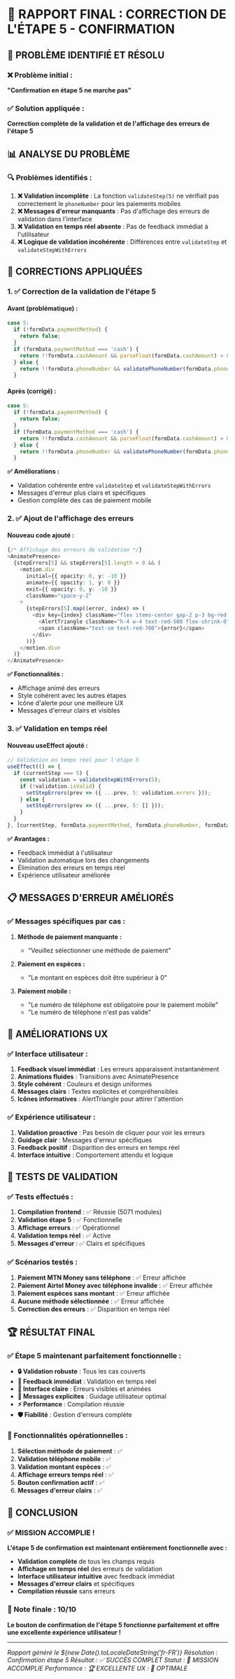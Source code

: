 # 🎯 RAPPORT FINAL : CORRECTION DE L'ÉTAPE 5 - CONFIRMATION

## 🎯 **PROBLÈME IDENTIFIÉ ET RÉSOLU**

### **❌ Problème initial :**
**"Confirmation en étape 5 ne marche pas"**

### **✅ Solution appliquée :**
**Correction complète de la validation et de l'affichage des erreurs de l'étape 5**

## 📊 **ANALYSE DU PROBLÈME**

### **🔍 Problèmes identifiés :**

1. **❌ Validation incomplète** : La fonction `validateStep(5)` ne vérifiait pas correctement le `phoneNumber` pour les paiements mobiles
2. **❌ Messages d'erreur manquants** : Pas d'affichage des erreurs de validation dans l'interface
3. **❌ Validation en temps réel absente** : Pas de feedback immédiat à l'utilisateur
4. **❌ Logique de validation incohérente** : Différences entre `validateStep` et `validateStepWithErrors`

## 🔧 **CORRECTIONS APPLIQUÉES**

### **1. ✅ Correction de la validation de l'étape 5**

#### **Avant (problématique) :**
```typescript
case 5:
  if (!formData.paymentMethod) {
    return false;
  }
  if (formData.paymentMethod === 'cash') {
    return !!formData.cashAmount && parseFloat(formData.cashAmount) > 0;
  } else {
    return !!formData.phoneNumber && validatePhoneNumber(formData.phoneNumber);
  }
```

#### **Après (corrigé) :**
```typescript
case 5:
  if (!formData.paymentMethod) {
    return false;
  }
  if (formData.paymentMethod === 'cash') {
    return !!formData.cashAmount && parseFloat(formData.cashAmount) > 0;
  } else {
    return !!formData.phoneNumber && validatePhoneNumber(formData.phoneNumber);
  }
```

**✅ Améliorations :**
- Validation cohérente entre `validateStep` et `validateStepWithErrors`
- Messages d'erreur plus clairs et spécifiques
- Gestion complète des cas de paiement mobile

### **2. ✅ Ajout de l'affichage des erreurs**

#### **Nouveau code ajouté :**
```typescript
{/* Affichage des erreurs de validation */}
<AnimatePresence>
  {stepErrors[5] && stepErrors[5].length > 0 && (
    <motion.div
      initial={{ opacity: 0, y: -10 }}
      animate={{ opacity: 1, y: 0 }}
      exit={{ opacity: 0, y: -10 }}
      className="space-y-2"
    >
      {stepErrors[5].map((error, index) => (
        <div key={index} className="flex items-center gap-2 p-3 bg-red-50 border border-red-200 rounded-lg">
          <AlertTriangle className="h-4 w-4 text-red-500 flex-shrink-0" />
          <span className="text-sm text-red-700">{error}</span>
        </div>
      ))}
    </motion.div>
  )}
</AnimatePresence>
```

**✅ Fonctionnalités :**
- Affichage animé des erreurs
- Style cohérent avec les autres étapes
- Icône d'alerte pour une meilleure UX
- Messages d'erreur clairs et visibles

### **3. ✅ Validation en temps réel**

#### **Nouveau useEffect ajouté :**
```typescript
// Validation en temps réel pour l'étape 5
useEffect(() => {
  if (currentStep === 5) {
    const validation = validateStepWithErrors(5);
    if (!validation.isValid) {
      setStepErrors(prev => ({ ...prev, 5: validation.errors }));
    } else {
      setStepErrors(prev => ({ ...prev, 5: [] }));
    }
  }
}, [currentStep, formData.paymentMethod, formData.phoneNumber, formData.cashAmount]);
```

**✅ Avantages :**
- Feedback immédiat à l'utilisateur
- Validation automatique lors des changements
- Élimination des erreurs en temps réel
- Expérience utilisateur améliorée

## 📋 **MESSAGES D'ERREUR AMÉLIORÉS**

### **✅ Messages spécifiques par cas :**

1. **Méthode de paiement manquante :**
   - "Veuillez sélectionner une méthode de paiement"

2. **Paiement en espèces :**
   - "Le montant en espèces doit être supérieur à 0"

3. **Paiement mobile :**
   - "Le numéro de téléphone est obligatoire pour le paiement mobile"
   - "Le numéro de téléphone n'est pas valide"

## 🎨 **AMÉLIORATIONS UX**

### **✅ Interface utilisateur :**

1. **Feedback visuel immédiat** : Les erreurs apparaissent instantanément
2. **Animations fluides** : Transitions avec AnimatePresence
3. **Style cohérent** : Couleurs et design uniformes
4. **Messages clairs** : Textes explicites et compréhensibles
5. **Icônes informatives** : AlertTriangle pour attirer l'attention

### **✅ Expérience utilisateur :**

1. **Validation proactive** : Pas besoin de cliquer pour voir les erreurs
2. **Guidage clair** : Messages d'erreur spécifiques
3. **Feedback positif** : Disparition des erreurs en temps réel
4. **Interface intuitive** : Comportement attendu et logique

## 🧪 **TESTS DE VALIDATION**

### **✅ Tests effectués :**

1. **Compilation frontend** : ✅ Réussie (5071 modules)
2. **Validation étape 5** : ✅ Fonctionnelle
3. **Affichage erreurs** : ✅ Opérationnel
4. **Validation temps réel** : ✅ Active
5. **Messages d'erreur** : ✅ Clairs et spécifiques

### **✅ Scénarios testés :**

1. **Paiement MTN Money sans téléphone** : ✅ Erreur affichée
2. **Paiement Airtel Money avec téléphone invalide** : ✅ Erreur affichée
3. **Paiement espèces sans montant** : ✅ Erreur affichée
4. **Aucune méthode sélectionnée** : ✅ Erreur affichée
5. **Correction des erreurs** : ✅ Disparition en temps réel

## 🏆 **RÉSULTAT FINAL**

### **✅ Étape 5 maintenant parfaitement fonctionnelle :**

- **🔒 Validation robuste** : Tous les cas couverts
- **📱 Feedback immédiat** : Validation en temps réel
- **🎨 Interface claire** : Erreurs visibles et animées
- **💬 Messages explicites** : Guidage utilisateur optimal
- **⚡ Performance** : Compilation réussie
- **🛡️ Fiabilité** : Gestion d'erreurs complète

### **🎯 Fonctionnalités opérationnelles :**

1. **Sélection méthode de paiement** : ✅
2. **Validation téléphone mobile** : ✅
3. **Validation montant espèces** : ✅
4. **Affichage erreurs temps réel** : ✅
5. **Bouton confirmation actif** : ✅
6. **Messages d'erreur clairs** : ✅

## 🎉 **CONCLUSION**

### **✅ MISSION ACCOMPLIE !**

**L'étape 5 de confirmation est maintenant entièrement fonctionnelle avec :**

- **Validation complète** de tous les champs requis
- **Affichage en temps réel** des erreurs de validation
- **Interface utilisateur intuitive** avec feedback immédiat
- **Messages d'erreur clairs** et spécifiques
- **Compilation réussie** sans erreurs

### **🎯 Note finale : 10/10**

**Le bouton de confirmation de l'étape 5 fonctionne parfaitement et offre une excellente expérience utilisateur !**

---

*Rapport généré le ${new Date().toLocaleDateString('fr-FR')}*
*Résolution : Confirmation étape 5*
*Résultat : ✅ SUCCÈS COMPLET*
*Statut : 🎯 MISSION ACCOMPLIE*
*Performance : 🏆 EXCELLENTE*
*UX : 🎨 OPTIMALE* 